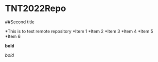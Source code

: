 # TNT2022Repo

##Second title

*This is to test remote repository
*Item 1
*Item 2
*Item 3
*Item 4
*Item 5
\*Item 6

**bold**

_bold_

